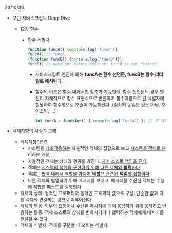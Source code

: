 23/10/30

- 모던 자바스크립트 Deep Dive

  - 12장 함수

    - 함수 식별자

      ```javascript
      function funcA() {console.log('funcA')}
      funcA() // funcA
      (function funcB() {console.log('funcB')});
      funcB() // Uncaught ReferenceError: funcB is not defined
      ```

      - 자바스크립트 엔진에 의해 **funcA는 함수 선언문, funcB는 함수 리터럴로 해석**된다.

      - 함수의 이름은 함수 내에서만 참조가 가능한데,
        함수 선언문의 경우 엔진이 자체적으로 함수 표현식으로 변환하여 함수이름으로 된 식별자에 할당하여 함수명으로 호출이 가능해진다. (정확히 동일한 것은 아님. 호이스팅, ...)

        ```javascript
        let funcA = function() { console.log('funcA') }; // 위 예제와 유사
        ```

- 객체지향의 사실과 오해

  - 객체지향이란?
    - 시스템을 <u>상호작용하는</u> 자율적인 객체의 집합으로 보고 <u>시스템을 객체로 분리하는 개념</u>
    - 자율적인 객체는 상태와 행위를 가진다. <u>자기 스스로 책임을 진다</u>
    - 객체는 <u>시스템의 행위를 구현하기 위해 다른 객체와 **협력**한다</u>
    - 객체는 <u>협력 내에서 역할을 가지며 **역할**은 관련된 **책임**의 집합이다</u>
    - 다른 객체와 협업하기 위해 메시지를 보내고, 메시지를 수신한 객체는 수행에 적합한 메소드를 실행한다
  - 객체의 상태: 정적인 프로퍼티와 동적인 프로퍼티 값으로 구성. 단순한 값과 다른 객체와 연결되는 링크로 이루어진다.
  - 객체의 행동: 외부의 요청이나 수신된 메시지에 대해 응답하기 위해 동작하고 반응하는 활동. 객체 스스로의 상태를 변화시키거나 협력하는 객체에게 메시지를 전달할 수 있다.
  - 객체의 식별자: 객체를 구분할 때 쓰이는 식별자.
